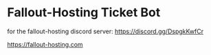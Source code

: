 # Fallout-Hosting Ticket Bot
 
for the fallout-hosting discord server: https://discord.gg/DspgkKwfCr

https://fallout-hosting.com

